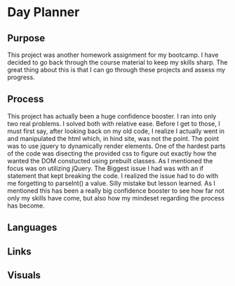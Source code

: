 # Day Planner

## Purpose
This project was another homework assignment for my bootcamp. I have decided to go back through the course material to keep my skills sharp. The great thing about this is that I can go through these projects and assess my progress.

## Process
This project has actually been a huge confidence booster. I ran into only two real problems. I solved both with relative ease. Before I get to those, I must first say, after looking back on my old code, I realize I actually went in and manipulated the html which, in hind site, was not the point. The point was to use jquery to dynamically render elements. One of the hardest parts of the code was disecting the provided css to figure out exactly how the wanted the DOM constucted using prebuilt classes. As I mentioned the focus was on utilizing jQuery. The Biggest issue I had was with an if statement that kept breaking the code. I realized the issue had to do with me forgetting to parseInt() a value. Silly mistake but lesson learned. As I mentioned this has been a really big confidence booster to see how far not only my skills have come, but also how my mindeset regarding the process has become. 

## Languages

## Links

## Visuals
